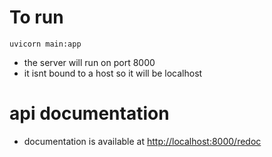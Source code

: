 # To run

`uvicorn main:app`

- the server will run on port 8000
- it isnt bound to a host so it will be localhost

# api documentation

- documentation is available at [http://localhost:8000/redoc](http://localhost:8000/redoc)
